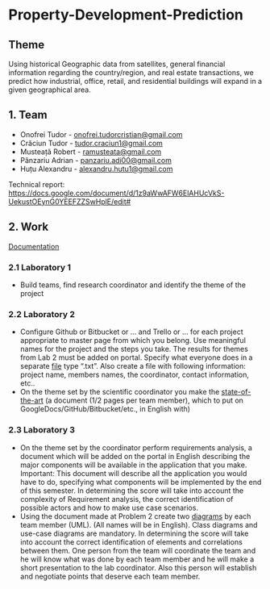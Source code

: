 # Property-Development-Prediction

## Theme

Using historical Geographic data from satellites, general financial information regarding the country/region, and real estate transactions, we predict how industrial, office, retail, and residential buildings will expand in a given geographical area.

## 1. Team
 * Onofrei Tudor - onofrei.tudorcristian@gmail.com
 * Crăciun Tudor - tudor.craciun1@gmail.com
 * Musteață Robert - ramusteata@gmail.com
 * Pânzariu Adrian - panzariu.adi00@gmail.com
 * Huțu Alexandru - alexandru.hutu1@gmail.com
 
Technical report: https://docs.google.com/document/d/1z9aWwAFW6ElAHUcVkS-UekustOEynG0YEEFZZSwHplE/edit#
 
## 2. Work 

[Documentation](/work/documents.txt)
### 2.1 Laboratory 1
 * Build teams, find research coordinator and identify the theme of the project

### 2.2 Laboratory 2
 * Configure Github or Bitbucket or ... and Trello or ... for each project appropriate to master page from which you belong. Use meaningful names for the project and the steps you take. The results for themes from Lab 2 must be added on portal. Specify what everyone does in a separate [file](/work/lab2/responsibilities) type “.txt”. Also create a file with following information: project name, members names, the coordinator, contact information, etc..
 * On the theme set by the scientific coordinator you make the [state-of-the-art](https://github.com/Tensor-Reloaded/Property-Development-Prediction/wiki/State-of-the-art) (a document (1/2 pages per team member), which to put on GoogleDocs/GitHub/Bitbucket/etc., in English with)

### 2.3 Laboratory 3
 * On the theme set by the coordinator perform requirements analysis, a document which will be added on the portal in English describing the major components will be available in the application that you make. 
Important: This document will describe all the application you would have to do, specifying what components will be implemented by the end of this semester. In determining the score will take into account the complexity of Requirement analysis, the correct identification of possible actors and how to
make use case scenarios.
 * Using the document made at Problem 2 create two [diagrams](work/lab3/diagrams/) by each team member (UML). (All names will be in English). Class diagrams and use-case diagrams are mandatory. In determining the score will take into account the correct identification of elements and correlations between them. One person from the team will coordinate the team and he will know what was done by each team member and he will make a short presentation to the lab coordinator. Also this person will establish and negotiate points that deserve each team member.
